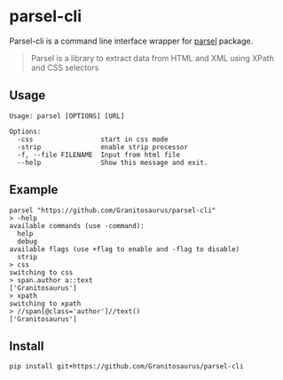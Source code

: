 # parsel-cli

Parsel-cli is a command line interface wrapper for [parsel](https://github.com/scrapy/parsel) package.
> Parsel is a library to extract data from HTML and XML using XPath and CSS selectors

## Usage

    Usage: parsel [OPTIONS] [URL]

    Options:
      -css                 start in css mode
      -strip               enable strip processor
      -f, --file FILENAME  Input from html file
      --help               Show this message and exit.

## Example

    parsel "https://github.com/Granitosaurus/parsel-cli"
    > -help
    available commands (use -command):
      help
      debug
    available flags (use +flag to enable and -flag to disable)
      strip
    > css
    switching to css
    > span.author a::text
    ['Granitosaurus']
    > xpath
    switching to xpath
    > //span[@class='author']//text()
    ['Granitosaurus']

## Install

    pip install git+https://github.com/Granitosaurus/parsel-cli
